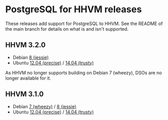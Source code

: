 # PostgreSQL for HHVM releases

These releases add support for PostgreSQL to HHVM. See the README of the main branch for details on what is and isn't supported.

## HHVM 3.2.0

* Debian [8 (jessie)](https://github.com/PocketRent/hhvm-pgsql/raw/releases/3.2.0/debian/jessie/pgsql.so)
* Ubuntu [12.04 (precise)](https://github.com/PocketRent/hhvm-pgsql/raw/releases/3.2.0/ubuntu/precise/pgsql.so) / [14.04 (trusty)](https://github.com/PocketRent/hhvm-pgsql/raw/releases/3.2.0/ubuntu/trusty/pgsql.so)

As HHVM no longer supports building on Debian 7 (wheezy), DSOs are no longer available for it.

## HHVM 3.1.0

* Debian [7 (wheezy)](https://github.com/PocketRent/hhvm-pgsql/raw/releases/3.1.0/debian/wheezy/pgsql.so) / [8 (jessie)](https://github.com/PocketRent/hhvm-pgsql/raw/releases/3.1.0/debian/jessie/pgsql.so)
* Ubuntu [12.04 (precise)](https://github.com/PocketRent/hhvm-pgsql/raw/releases/3.1.0/ubuntu/precise/pgsql.so) / [14.04 (trusty)](https://github.com/PocketRent/hhvm-pgsql/raw/releases/3.1.0/ubuntu/trusty/pgsql.so)
